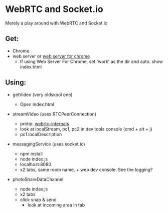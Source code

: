 # WebRTC and Socket.io
Merely a play around with WebRTC and Socket.io

## Get:
* Chrome
* web server or [web server for chrome](https://chrome.google.com/webstore/detail/web-server-for-chrome/ofhbbkphhbklhfoeikjpcbhemlocgigb)
    * If using Web Server For Chrome, set 'work' as the dir and auto. show index.html

## Using:
* getVideo (very oldskool one)
    * Open index.html

* streamVideo (uses RTCPeerConnection)
    * protip: [webrtc-internals](chrome://webrtc-internals)
    * look at localStream, pc1, pc2 in dev tools console (cmd + alt + j)
    * pc1.localDescription

* messagingService (uses socket.io)
    * npm install
    * node index.js
    * localhost:8080
    * x2 tabs, same room name, + web dev console. See the logging?

* photoShareDataChannel
    * node index.js
    * x2 tabs
    * click snap & send
        * look at incoming area in tab
